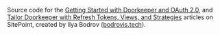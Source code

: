 Source code for the [Getting Started with Doorkeeper and OAuth 2.0](http://www.sitepoint.com/getting-started-with-doorkeeper-and-oauth-2-0/),
and [Tailor Doorkeeper with Refresh Tokens, Views, and Strategies](http://www.sitepoint.com/tailor-doorkeeper-with-refresh-tokens-views-and-strategies/) articles on
SitePoint,
created by Ilya Bodrov ([bodrovis.tech](http://bodrovis.tech)).